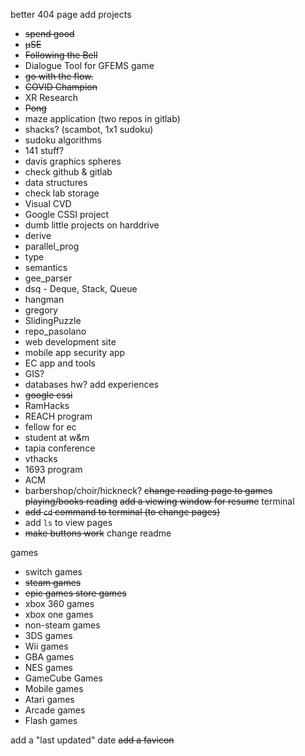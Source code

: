 better 404 page
add projects
 - ~~spend good~~
 - ~~μSE~~
 - ~~Following the Bell~~
 - Dialogue Tool for GFEMS game
 - ~~go with the flow.~~
 - ~~COVID Champion~~
 - XR Research
 - ~~Pong~~
 - maze application (two repos in gitlab)
 - shacks? (scambot, 1x1 sudoku)
 - sudoku algorithms
 - 141 stuff?
 - davis graphics spheres
 - check github & gitlab
 - data structures
 - check lab storage
 - Visual CVD
 - Google CSSI project
 - dumb little projects on harddrive
 - derive 
 - parallel_prog 
 - type
 - semantics
 - gee_parser
 - dsq - Deque, Stack, Queue
 - hangman
 - gregory
 - SlidingPuzzle
 - repo_pasolano
 - web development site
 - mobile app security app
 - EC app and tools
 - GIS?
 - databases hw?
add experiences
 - ~~google cssi~~
 - RamHacks
 - REACH program
 - fellow for ec
 - student at w&m
 - tapia conference
 - vthacks
 - 1693 program
 - ACM
 - barbershop/choir/hickneck?
~~change reading page to games playing/books reading~~
~~add a viewing window for resume~~
terminal
 - ~~add `cd` command to terminal (to change pages)~~
 - add `ls` to view pages
 - ~~make buttons work~~
change readme

games
 - switch games
 - ~~steam games~~
 - ~~epic games store games~~
 - xbox 360 games
 - xbox one games
 - non-steam games
 - 3DS games
 - Wii games
 - GBA games
 - NES games
 - GameCube Games
 - Mobile games
 - Atari games
 - Arcade games
 - Flash games

 add a "last updated" date
 ~~add a favicon~~